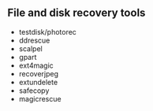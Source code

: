 ## File and disk recovery tools

* testdisk/photorec
* ddrescue
* scalpel
* gpart
* ext4magic
* recoverjpeg
* extundelete
* safecopy
* magicrescue